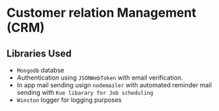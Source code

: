 # Customer relation Management (CRM)

## Libraries Used

* `Mongodb` databse
* Authentication using `JSONWebToken` with email verification.
* In app mail sending usign `nodemailer` with automated reminder mail sending with `Kue libarary for Job scheduling`
* `Winston` logger for logging purposes
